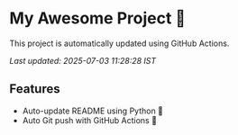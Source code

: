 # My Awesome Project 🚀

This project is automatically updated using GitHub Actions.

_Last updated: 2025-07-03 11:28:28 IST_

## Features
- Auto-update README using Python 🐍
- Auto Git push with GitHub Actions 🤖
